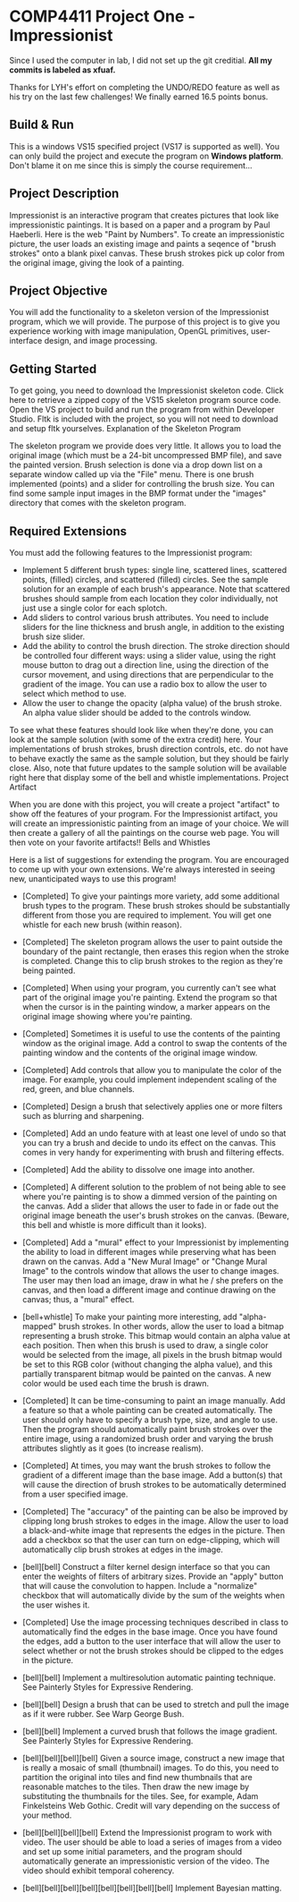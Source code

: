 # COMP4411 Project One - Impressionist

Since I used the computer in lab, I did not set up the git creditial. **All my commits is labeled as xfuaf.**

Thanks for LYH's effort on completing the UNDO/REDO feature as well as his try on the last few challenges!
We finally earned 16.5 points bonus.

## Build & Run

This is a windows VS15 specified project (VS17 is supported as well). You can only build the project and execute the program on **Windows platform**. Don't blame it on me since this is simply the course requirement...

## Project Description

Impressionist is an interactive program that creates pictures that look like impressionistic paintings. It is based on a paper and a program by Paul Haeberli. Here is the web "Paint by Numbers".
To create an impressionistic picture, the user loads an existing image and paints a seqence of "brush strokes" onto a blank pixel canvas. These brush strokes pick up color from the original image, giving the look of a painting. 
 

## Project Objective

You will add the functionality to a skeleton version of the Impressionist program, which we will provide. The purpose of this project is to give you experience working with image manipulation, OpenGL primitives, user-interface design, and image processing. 
  
 
## Getting Started

To get going, you need to download the Impressionist skeleton code. Click here to retrieve a zipped copy of the VS15 skeleton program source code. Open the VS project to build and run the program from within Developer Studio.  Fltk is included with the project, so you will not need to download and setup fltk yourselves. 
Explanation of the Skeleton Program

The skeleton program we provide does very little. It allows you to load the original image (which must be a 24-bit uncompressed BMP file), and save the painted version. Brush selection is done via a drop down list on a separate window called up via the "File" menu. There is one brush implemented (points) and a slider for controlling the brush size.
 You can find some sample input images in the BMP format under the "images" directory that comes with the skeleton program.

## Required Extensions

You must add the following features to the Impressionist program:
* Implement 5 different brush types: single line, scattered lines, scattered points, (filled) circles, and scattered (filled) circles. See the sample solution for an example of each brush's appearance. Note that scattered brushes should sample from each location they color individually, not just use a single color for each splotch.
* Add sliders to control various brush attributes. You need to include sliders for the line thickness and brush angle, in addition to the existing brush size slider.
* Add the ability to control the brush direction. The stroke direction should be controlled four different ways: using a slider value, using the right mouse button to drag out a direction line, using the direction of the cursor movement, and using directions that are perpendicular to the gradient of the image. You can use a radio box to allow the user to select which method to use.
* Allow the user to change the opacity (alpha value) of the brush stroke. An alpha value slider should be added to the controls window.

To see what these features should look like when they're done, you can look at the sample solution (with some of the extra credit) here. Your implementations of brush strokes, brush direction controls, etc. do not have to behave exactly the same as the sample solution, but they should be fairly close. Also, note that future updates to the sample solution will be available right here that display some of the bell and whistle implementations.
Project Artifact

When you are done with this project, you will create a project "artifact" to show off the features of your program. For the Impressionist artifact, you will create an impressionistic painting from an image of your choice. We will then create a gallery of all the paintings on the course web page. You will then vote on your favorite artifacts!!
Bells and Whistles

Here is a list of suggestions for extending the program. You are encouraged to come up with your own extensions. We're always interested in seeing new, unanticipated ways to use this program! 
  
 
* [Completed] To give your paintings more variety, add some additional brush types to the program. These brush strokes should be substantially different from those you are required to implement. You will get one whistle for each new brush (within reason).

* [Completed] The skeleton program allows the user to paint outside the boundary of the paint rectangle, then erases this region when the stroke is completed. Change this to clip brush strokes to the region as they're being painted.

* [Completed] When using your program, you currently can't see what part of the original image you're painting. Extend the program so that when the cursor is in the painting window, a marker appears on the original image showing where you're painting.

* [Completed] Sometimes it is useful to use the contents of the painting window as the original image. Add a control to swap the contents of the painting window and the contents of the original image window.

* [Completed] Add controls that allow you to manipulate the color of the image. For example, you could implement independent scaling of the red, green, and blue channels.

* [Completed] Design a brush that selectively applies one or more filters such as blurring and sharpening.

* [Completed] Add an undo feature with at least one level of undo so that you can try a brush and decide to undo its effect on the canvas. This comes in very handy for experimenting with brush and filtering effects.

* [Completed] Add the ability to dissolve one image into another.

* [Completed] A different solution to the problem of not being able to see where you're painting is to show a dimmed version of the painting on the canvas. Add a slider that allows the user to fade in or fade out the original image beneath the user's brush strokes on the canvas. (Beware, this bell and whistle is more difficult than it looks).

* [Completed] Add a "mural" effect to your Impressionist by implementing the ability to load in different images while preserving what has been drawn on the canvas. Add a "New Mural Image" or "Change Mural Image" to the controls window that allows the user to change images. The user may then load an image, draw in what he / she prefers on the canvas, and then load a different image and continue drawing on the canvas; thus, a "mural" effect.

* [bell+whistle] To make your painting more interesting, add "alpha-mapped" brush strokes. In other words, allow the user to load a bitmap representing a brush stroke. This bitmap would contain an alpha value at each position. Then when this brush is used to draw, a single color would be selected from the image, all pixels in the brush bitmap would be set to this RGB color (without changing the alpha value), and this partially transparent bitmap would be painted on the canvas. A new color would be used each time the brush is drawn.

* [Completed] It can be time-consuming to paint an image manually. Add a feature so that a whole painting can be created automatically. The user should only have to specify a brush type, size, and angle to use. Then the program should automatically paint brush strokes over the entire image, using a randomized brush order and varying the brush attributes slightly as it goes (to increase realism).

* [Completed] At times, you may want the brush strokes to follow the gradient of a different image than the base image. Add a button(s) that will cause the direction of brush strokes to be automatically determined from a user specified image.

* [Completed] The "accuracy" of the painting can be also be improved by clipping long brush strokes to edges in the image. Allow the user to load a black-and-white image that represents the edges in the picture. Then add a checkbox so that the user can turn on edge-clipping, which will automatically clip brush strokes at edges in the image.

* [bell][bell] Construct a filter kernel design interface so that you can enter the weights of filters of arbitrary sizes. Provide an "apply" button that will cause the convolution to happen. Include a "normalize" checkbox that will automatically divide by the sum of the weights when the user wishes it.

* [Completed] Use the image processing techniques described in class to automatically find the edges in the base image. Once you have found the edges, add a button to the user interface that will allow the user to select whether or not the brush strokes should be clipped to the edges in the picture.

* [bell][bell] Implement a multiresolution automatic painting technique. See Painterly Styles for Expressive Rendering.

* [bell][bell] Design a brush that can be used to stretch and pull the image as if it were rubber. See Warp George Bush.

* [bell][bell] Implement a curved brush that follows the image gradient. See Painterly Styles for Expressive Rendering.

* [bell][bell][bell][bell] Given a source image, construct a new image that is really a mosaic of small (thumbnail) images. To do this, you need to partition the original into tiles and find new thumbnails that are reasonable matches to the tiles. Then draw the new image by substituting the thumbnails for the tiles. See, for example, Adam Finkelsteins Web Gothic. Credit will vary depending on the success of your method.

* [bell][bell][bell][bell] Extend the Impressionist program to work with video. The user should be able to load a series of images from a video and set up some initial parameters, and the program should automatically generate an impressionistic version of the video. The video should exhibit temporal coherency. 
 
* [bell][bell][bell][bell][bell][bell][bell][bell] Implement Bayesian matting.
